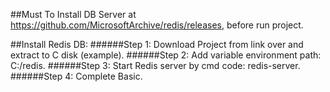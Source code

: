 ##Must To Install DB Server at https://github.com/MicrosoftArchive/redis/releases, before run project.

##Install Redis DB:
  ######Step 1: Download Project from link over and extract to C disk (example).
  ######Step 2: Add variable environment path: C:/redis.
  ######Step 3: Start Redis server by cmd code: redis-server. 
  ######Step 4: Complete Basic.
